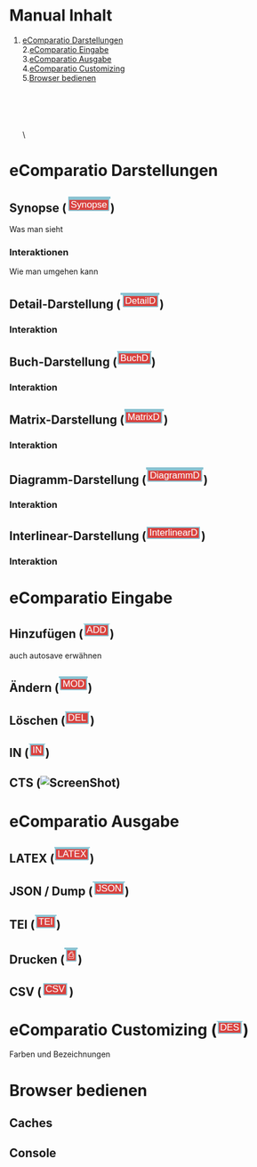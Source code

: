 # Manual Inhalt
1. [eComparatio Darstellungen](https://github.com/ecomp-shONgit/ecomparatio/blob/master/manual/README.md#ecomparatio-darstellungen)\
2.[eComparatio Eingabe](https://github.com/ecomp-shONgit/ecomparatio/blob/master/manual/README.md#ecomparatio-eingabe)\
3.[eComparatio Ausgabe](https://github.com/ecomp-shONgit/ecomparatio/blob/master/manual/README.md#ecomparatio-ausgabe)\
4.[eComparatio Customizing](https://github.com/ecomp-shONgit/ecomparatio/blob/master/manual/README.md#ecomparatio-customizing)\
5.[Browser bedienen](https://github.com/ecomp-shONgit/ecomparatio/blob/master/manual/README.md#browser-bedienen)\
\
\
\
\
\
\
# eComparatio Darstellungen

## Synopse (![ScreenShot](menu1.png))
Was man sieht

### Interaktionen
Wie man umgehen kann

## Detail-Darstellung (![ScreenShot](menu2.png))

### Interaktion

## Buch-Darstellung (![ScreenShot](menu3.png))

### Interaktion

## Matrix-Darstellung (![ScreenShot](menu4.png))

### Interaktion

## Diagramm-Darstellung (![ScreenShot](menu5.png))

### Interaktion

## Interlinear-Darstellung (![ScreenShot](menu6.png))

### Interaktion

# eComparatio Eingabe
## Hinzufügen (![ScreenShot](menu12.png))
auch autosave erwähnen
## Ändern (![ScreenShot](menu13.png))
## Löschen (![ScreenShot](Menu14.png))
## IN (![ScreenShot](menu15.png))
## CTS (![ScreenShot](kommtnoch.png))

# eComparatio Ausgabe
## LATEX (![ScreenShot](menu8.png))
## JSON / Dump (![ScreenShot](menu10.png))
## TEI (![ScreenShot](menu11.png))
## Drucken (![ScreenShot](menu7.png))
## CSV (![ScreenShot](menu9.png))

# eComparatio Customizing (![ScreenShot](menu16.png))
Farben und Bezeichnungen

# Browser bedienen
## Caches 
## Console
